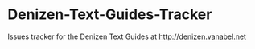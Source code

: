 # Denizen-Text-Guides-Tracker
Issues tracker for the Denizen Text Guides at http://denizen.vanabel.net
